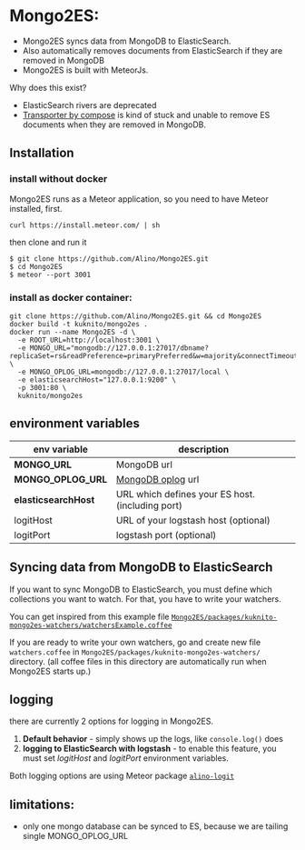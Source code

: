 # Mongo2ES:

- Mongo2ES syncs data from MongoDB to ElasticSearch.
- Also automatically removes documents from ElasticSearch if they are removed in MongoDB
- Mongo2ES is built with MeteorJs.


Why does this exist?
- ElasticSearch rivers are deprecated
- [Transporter by compose](https://github.com/compose/transporter) is kind of stuck and unable to remove ES documents when they are removed in MongoDB.

## Installation
### install without docker
Mongo2ES runs as a Meteor application, so you need to have Meteor installed, first.
```shell
curl https://install.meteor.com/ | sh
```
then clone and run it
```shell
$ git clone https://github.com/Alino/Mongo2ES.git
$ cd Mongo2ES
$ meteor --port 3001
```
### install as docker container:
```shell
git clone https://github.com/Alino/Mongo2ES.git && cd Mongo2ES
docker build -t kuknito/mongo2es .
docker run --name Mongo2ES -d \
  -e ROOT_URL=http://localhost:3001 \
  -e MONGO_URL="mongodb://127.0.0.1:27017/dbname?replicaSet=rs&readPreference=primaryPreferred&w=majority&connectTimeoutMS=60000&socketTimeoutMS=60000" \
  -e MONGO_OPLOG_URL=mongodb://127.0.0.1:27017/local \
  -e elasticsearchHost="127.0.0.1:9200" \
  -p 3001:80 \
  kuknito/mongo2es
```

## environment variables
env variable          | description
----------------------|---------------------
**MONGO_URL**         | MongoDB url
**MONGO_OPLOG_URL**   | <a href="https://docs.mongodb.org/manual/core/replica-set-oplog/" target="_blank">MongoDB oplog</a> url
**elasticsearchHost** | URL which defines your ES host. (including port)
logitHost             | URL of your logstash host (optional)
logitPort             | logstash port (optional)


## Syncing data from MongoDB to ElasticSearch
If you want to sync MongoDB to ElasticSearch, you must define which collections you want to watch.
For that, you have to write your watchers.

You can get inspired from this example file
[```Mongo2ES/packages/kuknito-mongo2es-watchers/watchersExample.coffee```](https://github.com/Alino/Mongo2ES/blob/master/packages/kuknito-mongo2es-watchers/watchersExample.coffee)

If you are ready to write your own watchers,
go and create new file ```watchers.coffee```
in ```Mongo2ES/packages/kuknito-mongo2es-watchers/``` directory.
(all coffee files in this directory are automatically run when Mongo2ES starts up.)

## logging
there are currently 2 options for logging in Mongo2ES.

1. **Default behavior** - simply shows up the logs, like ```console.log()``` does
2. **logging to ElasticSearch with logstash** - to enable this feature, you must set *logitHost* and *logitPort* environment variables.

Both logging options are using Meteor package <a href="https://atmospherejs.com/alino/logit" target="_blank">```alino-logit```</a>

## limitations:
- only one mongo database can be synced to ES, because we are tailing single MONGO_OPLOG_URL
